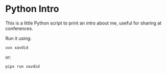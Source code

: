 # Python Intro

This is a little Python script to print an intro about me, useful for sharing at conferences.

Run it using:

```
uvx xavdid
```

or:

```
pipx run xavdid
```
